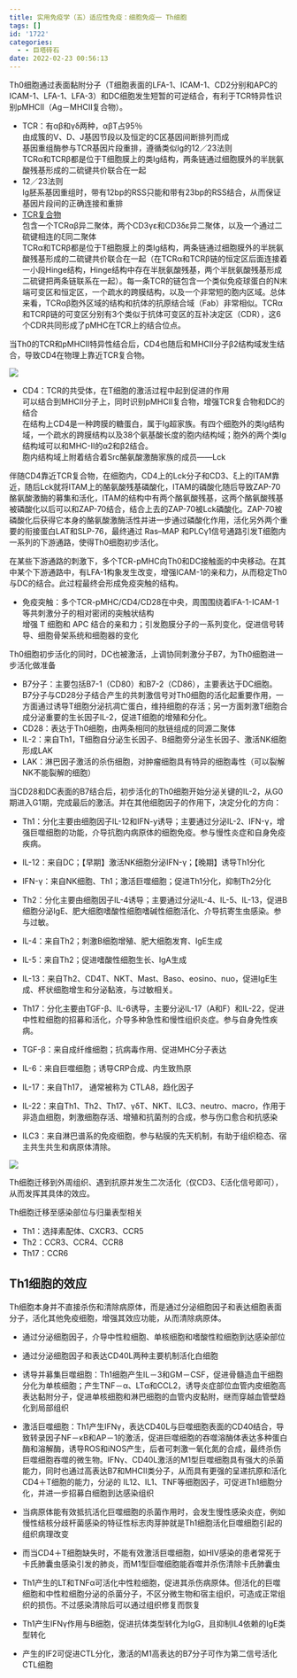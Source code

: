 ```yaml
---
title: 实用免疫学（五）适应性免疫：细胞免疫一 Th细胞
tags: []
id: '1722'
categories:
  - - 巨塔砖石
date: 2022-02-23 00:56:13
---
```


Th0细胞通过表面黏附分子（T细胞表面的LFA-1、ICAM-1、CD2分别和APC的ICAM-1、LFA-1、LFA-3）和DC细胞发生短暂的可逆结合，有利于TCR特异性识别pMHCII（Ag－MHCII复合物）。

*   TCR：有αβ和γδ两种，αβT占95％  
    由成簇的V、D、J基因节段以及恒定的C区基因间断排列而成  
    基因重组酶参与TCR基因片段重排，遵循类似Ig的12／23法则  
    TCRα和TCRβ都是位于T细胞膜上的类Ig结构，两条链通过细胞膜外的半胱氨酸残基形成的二硫键共价联合在一起
*   12／23法则  
    Ig胚系基因重组时，带有12bp的RSS只能和带有23bp的RSS结合，从而保证基因片段间的正确连接和重排
*   [TCR复合物](https://zhuanlan.zhihu.com/p/225711723)  
    包含一个TCRαβ异二聚体，两个CD3γε和CD3δε异二聚体，以及一个通过二硫键相连的ξ同二聚体  
    TCRα和TCRβ都是位于T细胞膜上的类Ig结构，两条链通过细胞膜外的半胱氨酸残基形成的二硫键共价联合在一起（在TCRα和TCRβ链的恒定区后面连接着一小段Hinge结构，Hinge结构中存在半胱氨酸残基，两个半胱氨酸残基形成二硫键把两条链联系在一起）。每一条TCR的链包含一个类似免疫球蛋白的N末端可变区和恒定区，一个疏水的跨膜结构，以及一个非常短的胞内区域。总体来看，TCRαβ胞外区域的结构和抗体的抗原结合域（Fab）非常相似。TCRα和TCRβ链的可变区分别有3个类似于抗体可变区的互补决定区（CDR），这6个CDR共同形成了pMHC在TCR上的结合位点。

当Th0的TCR和pMHCII特异性结合后，CD4也随后和MHCII分子β2结构域发生结合，导致CD4在物理上靠近TCR复合物。

![](https://img-cdn.limour.top/blog/20220222233140.png)

*   CD4：TCR的共受体，在T细胞的激活过程中起到促进的作用  
    可以结合到MHCII分子上，同时识别pMHCII复合物，增强TCR复合物和DC的结合  
    在结构上CD4是一种跨膜的糖蛋白，属于Ig超家族。有四个细胞外的类Ig结构域，一个疏水的跨膜结构以及38个氨基酸长度的胞内结构域；胞外的两个类Ig结构域可以和MHC-II的α2和β2结合。  
    胞内结构域上附着结合着Src酪氨酸激酶家族的成员——Lck

伴随CD4靠近TCR复合物，在细胞内，CD4上的Lck分子和CD3、ξ上的ITAM靠近，随后Lck就将ITAM上的酪氨酸残基磷酸化，ITAM的磷酸化随后导致ZAP-70酪氨酸激酶的募集和活化，ITAM的结构中有两个酪氨酸残基，这两个酪氨酸残基被磷酸化以后可以和ZAP-70结合，结合上去的ZAP-70被Lck磷酸化。ZAP-70被磷酸化后获得它本身的酪氨酸激酶活性并进一步通过磷酸化作用，活化另外两个重要的衔接蛋白LAT和SLP-76，最终通过 Ras–MAP 和PLCγ1信号通路引发T细胞内一系列的下游通路，使得Th0细胞初步活化。

在某些下游通路的刺激下，多个TCR-pMHC向Th0和DC接触面的中央移动。在其中某个下游通路中，有LFA-1构象发生改变，增强ICAM-1的亲和力，从而稳定Th0与DC的结合。此过程最终会形成免疫突触的结构。

*   免疫突触：多个TCR-pMHC/CD4/CD28在中央，周围围绕着IFA-1-ICAM-1 等共刺激分子的相对密闭的突触状结构  
    增强 T 细胞和 APC 结合的亲和力；引发胞膜分子的一系列变化，促进信号转导、细胞骨架系统和细胞器的变化

Th0细胞初步活化的同时，DC也被激活，上调协同刺激分子B7，为Th0细胞进一步活化做准备

*   B7分子：主要包括B7-1（CD80）和B7-2（CD86），主要表达于DC细胞。  
    B7分子与CD28分子结合产生的共刺激信号对Th0细胞的活化起重要作用，一方面通过诱导T细胞分泌抗凋亡蛋白，维持细胞的存活；另一方面刺激T细胞合成分泌重要的生长因子IL-2，促进T细胞的增殖和分化。
*   CD28：表达于Th0细胞，由两条相同的肽链组成的同源二聚体
*   IL-2：来自Th1，T细胞自分泌生长因子、B细胞旁分泌生长因子、激活NK细胞形成LAK
*   LAK：淋巴因子激活的杀伤细胞，对肿瘤细胞具有特异的细胞毒性（可以裂解NK不能裂解的细胞）

当CD28和DC表面的B7结合后，初步活化的Th0细胞开始分泌关键的IL-2，从G0期进入G1期，完成最后的激活。并在其他细胞因子的作用下，决定分化的方向：

*   Th1：分化主要由细胞因子IL-12和IFN-y诱导；主要通过分泌IL-2、IFN-γ，增强巨噬细胞的功能，介导抗胞内病原体的细胞免疫。参与慢性炎症和自身免疫疾病。
*   IL-12：来自DC；【早期】激活NK细胞分泌IFN-γ；【晚期】诱导Th1分化
*   IFN-γ：来自NK细胞、Th1；激活巨噬细胞；促进Th1分化，抑制Th2分化

*   Th2：分化主要由细胞因子IL-4诱导；主要通过分泌IL-4、IL-5、IL-13，促进B细胞分泌IgE、肥大细胞嗜酸性细胞嗜碱性细胞活化、介导抗寄生虫感染。参与过敏。
*   IL-4：来自Th2；刺激B细胞增殖、肥大细胞发育、IgE生成
*   IL-5：来自Th2；促进嗜酸性细胞生长、IgA生成
*   IL-13：来自Th2、CD4T、NKT、Mast、Baso、eosino、nuo，促进IgE生成、杯状细胞增生和分泌黏液，与过敏相关。

*   Th17：分化主要由TGF-β、IL-6诱导，主要分泌IL-17（A和F）和IL-22，促进中性粒细胞的招募和活化，介导多种急性和慢性组织炎症。参与自身免性疾病。
*   TGF-β：来自成纤维细胞；抗病毒作用、促进MHC分子表达
*   IL-6：来自巨噬细胞；诱导CRP合成、内生致热原
*   IL-17：来自Th17， 通常被称为 CTLA8，趋化因子
*   IL-22：来自Th1、Th2、Th17、γδT、NKT、ILC3、neutro、macro，作用于非造血细胞，刺激细胞存活、增殖和抗菌剂的合成，参与伤口愈合和抗感染
*   ILC3：来自淋巴谱系的免疫细胞，参与粘膜的先天机制，有助于组织稳态、宿主共生共生和病原体清除。

![](https://img-cdn.limour.top/blog/20220223004935.png)

Th细胞迁移到外周组织、遇到抗原并发生二次活化（仅CD3、ξ活化信号即可），从而发挥其具体的效应。

Th细胞迁移至感染部位与归巢表型相关

*   Th1：选择素配体、CXCR3、CCR5
*   Th2：CCR3、CCR4、CCR8
*   Th17：CCR6

## Th1细胞的效应

Th细胞本身并不直接杀伤和清除病原体，而是通过分泌细胞因子和表达细胞表面分子，活化其他免疫细胞，增强其效应功能，从而清除病原体。

*   通过分泌细胞因子，介导中性粒细胞、单核细胞和嗜酸性粒细胞到达感染部位
*   通过分泌细胞因子和表达CD40L两种主要机制活化白细胞

*   诱导并募集巨噬细胞：Th1细胞产生IL－3和GM－CSF，促进骨髓造血干细胞分化为单核细胞；产生TNF－α、LTα和CCL2，诱导炎症部位血管内皮细胞高表达黏附分子，促进单核细胞和淋巴细胞的血管内皮黏附，继而穿越血管壁趋化到局部组织
*   激活巨噬细胞：Th1产生IFNγ，表达CD40L与巨噬细胞表面的CD40结合，导致转录因子NF－κB和AP－1的激活，促进巨噬细胞的吞噬溶酶体表达多种蛋白酶和溶解酶，诱导ROS和iNOS产生，后者可刺激一氧化氮的合成，最终杀伤巨噬细胞吞噬的微生物。IFNγ、CD40L激活的M1型巨噬细胞具有强大的杀菌能力，同时也通过高表达B7和MHCII类分子，从而具有更强的呈递抗原和活化CD4＋T细胞的能力，分泌的 IL12、IL1、TNF等细胞因子，可促进Th1细胞分化，并进一步招募白细胞到达感染组织
*   当病原体能有效抵抗活化巨噬细胞的杀菌作用时，会发生慢性感染炎症，例如慢性结核分歧杆菌感染的特征性标志肉芽肿就是Th1细胞活化巨噬细胞引起的组织病理改变
*   而当CD4＋T细胞缺失时，不能有效激活巨噬细胞，如HIV感染的患者常死于卡氏肺囊虫感染引发的肺炎，而M1型巨噬细胞能吞噬并杀伤清除卡氏肺囊虫

*   Th1产生的LT和TNFα可活化中性粒细胞，促进其杀伤病原体。但活化的巨噬细胞和中性粒细胞分泌的杀菌分子，不区分微生物和宿主组织，可造成正常组织的损伤。不过感染清除后可以通过组织修复而恢复

*   Th1产生IFNγ作用与B细胞，促进抗体类型转化为IgG，且抑制IL4依赖的IgE类型转化
*   产生的IF2可促进CTL分化，激活的M1高表达的B7分子可作为第二信号活化CTL细胞